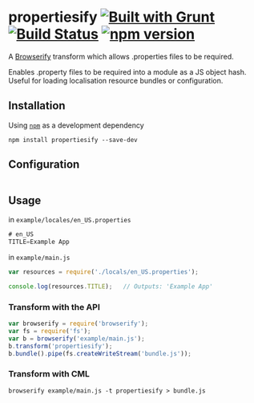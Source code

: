 propertiesify [![Built with Grunt](https://cdn.gruntjs.com/builtwith.png)](http://gruntjs.com/) [![Build Status](https://travis-ci.org/bealearts/propertiesify.svg)](https://travis-ci.org/bealearts/propertiesify) [![npm version](https://badge.fury.io/js/grunt-propertiesify.svg)](http://badge.fury.io/js/grunt-propertiesify)
=============
A [Browserify](https://github.com/substack/node-browserify) transform which allows .properties files to be required.

Enables .property files to be required into a module as a JS object hash. Useful for loading localisation resource bundles or configuration. 

## Installation
Using [`npm`](http://npmjs.org/) as a development dependency
```shell
npm install propertiesify --save-dev
```

## Configuration

```js

```
## Usage

in ```example/locales/en_US.properties```
```java
# en_US
TITLE=Example App
```

in ```example/main.js```
```js
var resources = require('./locals/en_US.properties');

console.log(resources.TITLE);	// Outputs: 'Example App'
```

### Transform with the API
```js
var browserify = require('browserify');
var fs = require('fs');
var b = browserify('example/main.js');
b.transform('propertiesify');
b.bundle().pipe(fs.createWriteStream('bundle.js'));
```
### Transform with CML

```shell
browserify example/main.js -t propertiesify > bundle.js
```
